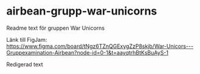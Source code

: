 # airbean-grupp-war-unicorns
Readme text för gruppen War Unicorns

Länk till FigJam: https://www.figma.com/board/tNgz6TZnQGExygZzP8skjb/War-Unicors---Gruppexamination-Airbean?node-id=0-1&t=aayqtrhBtKsBuAyS-1

Redigerad text

